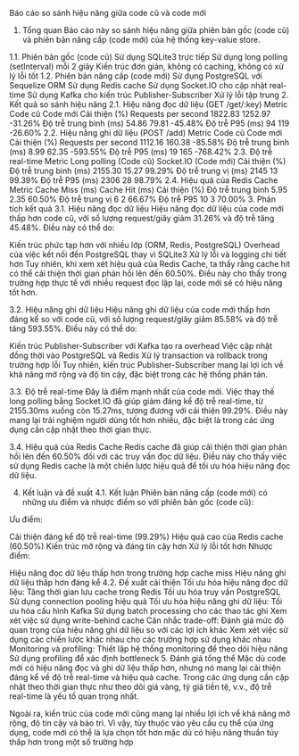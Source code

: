 Báo cáo so sánh hiệu năng giữa code cũ và code mới
1. Tổng quan
Báo cáo này so sánh hiệu năng giữa phiên bản gốc (code cũ) và phiên bản nâng cấp (code mới) của hệ thống key-value store.

1.1. Phiên bản gốc (code cũ)
Sử dụng SQLite3 trực tiếp
Sử dụng long polling (setInterval) mỗi 2 giây
Kiến trúc đơn giản, không có caching, không có xử lý lỗi tốt
1.2. Phiên bản nâng cấp (code mới)
Sử dụng PostgreSQL với Sequelize ORM
Sử dụng Redis cache
Sử dụng Socket.IO cho cập nhật real-time
Sử dụng Kafka cho kiến trúc Publisher-Subscriber
Xử lý lỗi tập trung
2. Kết quả so sánh hiệu năng
2.1. Hiệu năng đọc dữ liệu (GET /get/:key)
Metric	Code cũ	Code mới	Cải thiện (%)
Requests per second	1822.83	1252.97	-31.26%
Độ trễ trung bình (ms)	54.86	79.81	-45.48%
Độ trễ P95 (ms)	94	119	-26.60%
2.2. Hiệu năng ghi dữ liệu (POST /add)
Metric	Code cũ	Code mới	Cải thiện (%)
Requests per second	1112.16	160.38	-85.58%
Độ trễ trung bình (ms)	8.99	62.35	-593.55%
Độ trễ P95 (ms)	19	165	-768.42%
2.3. Độ trễ real-time
Metric	Long polling (Code cũ)	Socket.IO (Code mới)	Cải thiện (%)
Độ trễ trung bình (ms)	2155.30	15.27	99.29%
Độ trễ trung vị (ms)	2145	13	99.39%
Độ trễ P95 (ms)	2306	28	98.79%
2.4. Hiệu quả của Redis Cache
Metric	Cache Miss (ms)	Cache Hit (ms)	Cải thiện (%)
Độ trễ trung bình	5.95	2.35	60.50%
Độ trễ trung vị	6	2	66.67%
Độ trễ P95	10	3	70.00%
3. Phân tích kết quả
3.1. Hiệu năng đọc dữ liệu
Hiệu năng đọc dữ liệu của code mới thấp hơn code cũ, với số lượng request/giây giảm 31.26% và độ trễ tăng 45.48%. Điều này có thể do:

Kiến trúc phức tạp hơn với nhiều lớp (ORM, Redis, PostgreSQL)
Overhead của việc kết nối đến PostgreSQL thay vì SQLite3
Xử lý lỗi và logging chi tiết hơn
Tuy nhiên, khi xem xét hiệu quả của Redis Cache, ta thấy rằng cache hit có thể cải thiện thời gian phản hồi lên đến 60.50%. Điều này cho thấy trong trường hợp thực tế với nhiều request đọc lặp lại, code mới sẽ có hiệu năng tốt hơn.

3.2. Hiệu năng ghi dữ liệu
Hiệu năng ghi dữ liệu của code mới thấp hơn đáng kể so với code cũ, với số lượng request/giây giảm 85.58% và độ trễ tăng 593.55%. Điều này có thể do:

Kiến trúc Publisher-Subscriber với Kafka tạo ra overhead
Việc cập nhật đồng thời vào PostgreSQL và Redis
Xử lý transaction và rollback trong trường hợp lỗi
Tuy nhiên, kiến trúc Publisher-Subscriber mang lại lợi ích về khả năng mở rộng và độ tin cậy, đặc biệt trong các hệ thống phân tán.

3.3. Độ trễ real-time
Đây là điểm mạnh nhất của code mới. Việc thay thế long polling bằng Socket.IO đã giúp giảm đáng kể độ trễ real-time, từ 2155.30ms xuống còn 15.27ms, tương đương với cải thiện 99.29%. Điều này mang lại trải nghiệm người dùng tốt hơn nhiều, đặc biệt là trong các ứng dụng cần cập nhật theo thời gian thực.

3.4. Hiệu quả của Redis Cache
Redis cache đã giúp cải thiện thời gian phản hồi lên đến 60.50% đối với các truy vấn đọc dữ liệu. Điều này cho thấy việc sử dụng Redis cache là một chiến lược hiệu quả để tối ưu hóa hiệu năng đọc dữ liệu.

4. Kết luận và đề xuất
4.1. Kết luận
Phiên bản nâng cấp (code mới) có những ưu điểm và nhược điểm so với phiên bản gốc (code cũ):

Ưu điểm:

Cải thiện đáng kể độ trễ real-time (99.29%)
Hiệu quả cao của Redis cache (60.50%)
Kiến trúc mở rộng và đáng tin cậy hơn
Xử lý lỗi tốt hơn
Nhược điểm:

Hiệu năng đọc dữ liệu thấp hơn trong trường hợp cache miss
Hiệu năng ghi dữ liệu thấp hơn đáng kể
4.2. Đề xuất cải thiện
Tối ưu hóa hiệu năng đọc dữ liệu:
Tăng thời gian lưu cache trong Redis
Tối ưu hóa truy vấn PostgreSQL
Sử dụng connection pooling hiệu quả
Tối ưu hóa hiệu năng ghi dữ liệu:
Tối ưu hóa cấu hình Kafka
Sử dụng batch processing cho các thao tác ghi
Xem xét việc sử dụng write-behind cache
Cân nhắc trade-off:
Đánh giá mức độ quan trọng của hiệu năng ghi dữ liệu so với các lợi ích khác
Xem xét việc sử dụng các chiến lược khác nhau cho các trường hợp sử dụng khác nhau
Monitoring và profiling:
Thiết lập hệ thống monitoring để theo dõi hiệu năng
Sử dụng profiling để xác định bottleneck
5. Đánh giá tổng thể
Mặc dù code mới có hiệu năng đọc và ghi dữ liệu thấp hơn, nhưng nó mang lại cải thiện đáng kể về độ trễ real-time và hiệu quả cache. Trong các ứng dụng cần cập nhật theo thời gian thực như theo dõi giá vàng, tỷ giá tiền tệ, v.v., độ trễ real-time là yếu tố quan trọng nhất.

Ngoài ra, kiến trúc của code mới cũng mang lại nhiều lợi ích về khả năng mở rộng, độ tin cậy và bảo trì. Vì vậy, tùy thuộc vào yêu cầu cụ thể của ứng dụng, code mới có thể là lựa chọn tốt hơn mặc dù có hiệu năng thuần túy thấp hơn trong một số trường hợp